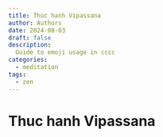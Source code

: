 ```yaml
---
title: Thuc hanh Vipassana
author: Authors
date: 2024-08-03
draft: false
description: 
  Guide to emoji usage in cccc
categories:
  - meditation
tags:
  - zen
---
```


# Thuc hanh Vipassana
